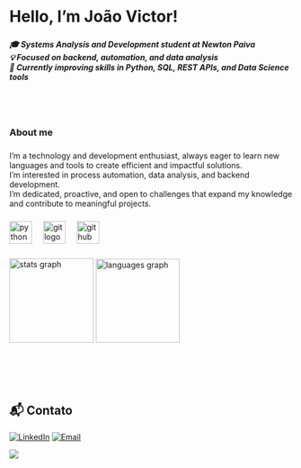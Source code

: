<h1 align="left">Hello, I’m João Victor!</h1>

###

<h5 align="left">🎓 Systems Analysis and Development student at Newton Paiva  <br>💡 Focused on backend, automation, and data analysis  <br>🚀 Currently improving skills in Python, SQL, REST APIs, and Data Science tools</h5>

###
<br>
<br>
<h3 align="left">About me</h3>

###

<p align="left">I’m a technology and development enthusiast, always eager to learn new languages and tools to create efficient and impactful solutions.  <br>I’m interested in process automation, data analysis, and backend development.  <br>I’m dedicated, proactive, and open to challenges that expand my knowledge and contribute to meaningful projects.</p>

###

<div align="left">
  <img src="https://cdn.jsdelivr.net/gh/devicons/devicon/icons/python/python-original.svg" height="40" alt="python logo"  />
  <img width="12" />
  <img src="https://cdn.jsdelivr.net/gh/devicons/devicon/icons/git/git-original.svg" height="40" alt="git logo"  />
  <img width="12" />
  <img src="https://cdn.jsdelivr.net/gh/devicons/devicon/icons/github/github-original.svg" height="40" alt="github logo"  />
</div>

###

<div align="left">
  <img src="https://github-readme-stats.vercel.app/api?username=JvCoding5&hide_title=false&hide_rank=false&show_icons=true&include_all_commits=true&count_private=true&disable_animations=false&theme=dracula&locale=en&hide_border=false&order=1" height="150" alt="stats graph"  />
  <img src="https://github-readme-stats.vercel.app/api/top-langs?username=JvCoding5&locale=en&hide_title=false&layout=compact&card_width=320&langs_count=5&theme=dark&hide_border=true&order=2" height="149" alt="languages graph"  />
</div>

###
<br>
<br>
<br>

<h2>📬 Contato</h2>

[![LinkedIn](https://img.shields.io/badge/LinkedIn-0077B5?style=for-the-badge&logo=linkedin&logoColor=white)](https://www.linkedin.com/in/joao-victor-da-silva-rodrigues-53a9aa291)
[![Email](https://img.shields.io/badge/Email-D14836?style=for-the-badge&logo=gmail&logoColor=white)](mailto:joao.victormg789@gmail.com)

[![](https://visitcount.itsvg.in/api?id=JvCoding5&icon=0&color=0)](https://visitcount.itsvg.in)


<!--
**JvCoding5/JvCoding5** is a ✨ _special_ ✨ repository because its `README.md` (this file) appears on your GitHub profile.

Here are some ideas to get you started:

- 🔭 I’m currently working on ...
- 🌱 I’m currently learning ...
- 👯 I’m looking to collaborate on ...
- 🤔 I’m looking for help with ...
- 💬 Ask me about ...
- 📫 How to reach me: ...
- 😄 Pronouns: ...
- ⚡ Fun fact: ...
-->
